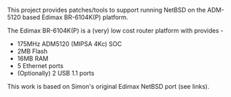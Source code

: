 This project provides patches/tools to support running NetBSD on the ADM-5120  based Edimax BR-6104K(P) platform.

The Edimax BR-6104K(P) is a (very) low cost router platform with provides -

  * 175MHz ADM5120 (MIPSA 4Kc) SOC
  * 2MB Flash
  * 16MB RAM
  * 5 Ethernet ports
  * (Optionally) 2 USB 1.1 ports

This work is based on Simon's original Edimax NetBSD port (see links).
